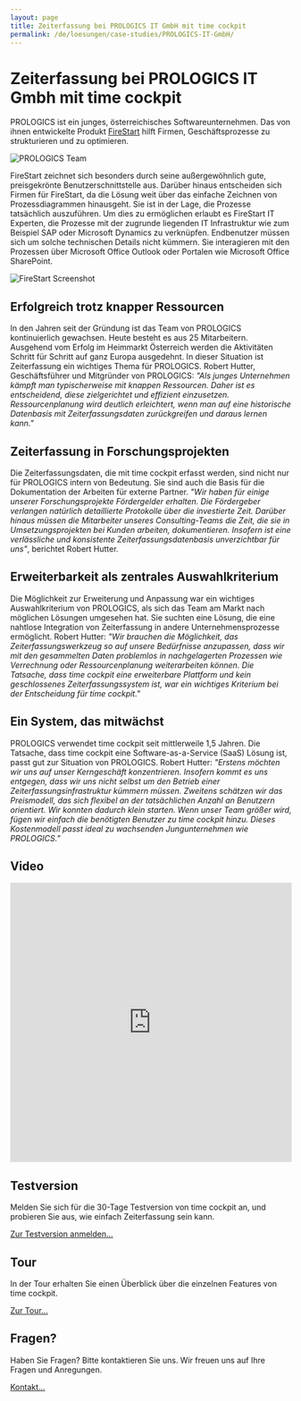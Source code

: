 ```yaml
---
layout: page
title: Zeiterfassung bei PROLOGICS IT GmbH mit time cockpit
permalink: /de/loesungen/case-studies/PROLOGICS-IT-GmbH/
---
```


<h1 xmlns="http://www.w3.org/1999/xhtml">Zeiterfassung bei PROLOGICS IT Gmbh mit time cockpit</h1><p xmlns="http://www.w3.org/1999/xhtml">PROLOGICS ist ein junges, österreichisches Softwareunternehmen. Das von ihnen entwickelte Produkt <a href="http://www.prologics-it.com/en/firestart.html" target="_blank">FireStart</a> hilft Firmen, Geschäftsprozesse zu strukturieren und zu optimieren.</p><p xmlns="http://www.w3.org/1999/xhtml">
  <img src="{{site.baseurl}}/content/images/customer_solutions/case-studies/prologics/team.png?mw=519&amp;mh=210" alt="PROLOGICS Team" />
</p><p xmlns="http://www.w3.org/1999/xhtml">FireStart zeichnet sich besonders durch seine außergewöhnlich gute, preisgekrönte Benutzerschnittstelle aus. Darüber hinaus entscheiden sich Firmen für FireStart, da die Lösung weit über das einfache Zeichnen von Prozessdiagrammen hinausgeht. Sie ist in der Lage, die Prozesse tatsächlich auszuführen. Um dies zu ermöglichen erlaubt es FireStart IT Experten, die Prozesse mit der zugrunde liegenden IT Infrastruktur wie zum Beispiel SAP oder Microsoft Dynamics zu verknüpfen. Endbenutzer müssen sich um solche technischen Details nicht kümmern. Sie interagieren mit den Prozessen über Microsoft Office Outlook oder Portalen wie Microsoft Office SharePoint. </p><p xmlns="http://www.w3.org/1999/xhtml">
  <img src="{{site.baseurl}}/content/images/customer_solutions/case-studies/prologics/firestart.png?mw=519&amp;mh=410" alt="FireStart Screenshot" />
</p><h2 xmlns="http://www.w3.org/1999/xhtml">Erfolgreich trotz knapper Ressourcen</h2><p xmlns="http://www.w3.org/1999/xhtml">In den Jahren seit der Gründung ist das Team von PROLOGICS kontinuierlich gewachsen. Heute besteht es aus 25 Mitarbeitern. Ausgehend vom Erfolg im Heimmarkt Österreich werden die Aktivitäten Schritt für Schritt auf ganz Europa ausgedehnt. In dieser Situation ist Zeiterfassung ein wichtiges Thema für PROLOGICS. Robert Hutter, Geschäftsführer und Mitgründer von PROLOGICS: <em>"Als junges Unternehmen kämpft man typischerweise mit knappen Ressourcen. Daher ist es entscheidend, diese zielgerichtet und effizient einzusetzen. Ressourcenplanung wird deutlich erleichtert, wenn man auf eine historische Datenbasis mit Zeiterfassungsdaten zurückgreifen und daraus lernen kann."</em></p><h2 xmlns="http://www.w3.org/1999/xhtml">Zeiterfassung in Forschungsprojekten</h2><p xmlns="http://www.w3.org/1999/xhtml">Die Zeiterfassungsdaten, die mit time cockpit erfasst werden, sind nicht nur für PROLOGICS intern von Bedeutung. Sie sind auch die Basis für die Dokumentation der Arbeiten für externe Partner. <em>"Wir haben für einige unserer Forschungsprojekte Fördergelder erhalten. Die Fördergeber verlangen natürlich detaillierte Protokolle über die investierte Zeit. Darüber hinaus müssen die Mitarbeiter unseres Consulting-Teams die Zeit, die sie in Umsetzungsprojekten bei Kunden arbeiten, dokumentieren. Insofern ist eine verlässliche und konsistente Zeiterfassungsdatenbasis unverzichtbar für uns"</em>, berichtet Robert Hutter.</p><h2 xmlns="http://www.w3.org/1999/xhtml">Erweiterbarkeit als zentrales Auswahlkriterium</h2><p xmlns="http://www.w3.org/1999/xhtml">Die Möglichkeit zur Erweiterung und Anpassung war ein wichtiges Auswahlkriterium von PROLOGICS, als sich das Team am Markt nach möglichen Lösungen umgesehen hat. Sie suchten eine Lösung, die eine nahtlose Integration von Zeiterfassung in andere Unternehmensprozesse ermöglicht. Robert Hutter: <em>"Wir brauchen die Möglichkeit, das Zeiterfassungswerkzeug so auf unsere Bedürfnisse anzupassen, dass wir mit den gesammelten Daten problemlos in nachgelagerten Prozessen wie Verrechnung oder Ressourcenplanung weiterarbeiten können. Die Tatsache, dass time cockpit eine erweiterbare Plattform und kein geschlossenes Zeiterfassungssystem ist, war ein wichtiges Kriterium bei der Entscheidung für time cockpit."</em></p><h2 xmlns="http://www.w3.org/1999/xhtml">Ein System, das mitwächst</h2><p xmlns="http://www.w3.org/1999/xhtml">PROLOGICS verwendet time cockpit seit mittlerweile 1,5 Jahren. Die Tatsache, dass time cockpit eine Software-as-a-Service (SaaS) Lösung ist, passt gut zur Situation von PROLOGICS. Robert Hutter: <em>"Erstens möchten wir uns auf unser Kerngeschäft konzentrieren. Insofern kommt es uns entgegen, dass wir uns nicht selbst um den Betrieb einer Zeiterfassungsinfrastruktur kümmern müssen. Zweitens schätzen wir das Preismodell, das sich flexibel an der tatsächlichen Anzahl an Benutzern orientiert. Wir konnten dadurch klein starten. Wenn unser Team größer wird, fügen wir einfach die benötigten Benutzer zu time cockpit hinzu. Dieses Kostenmodell passt ideal zu wachsenden Jungunternehmen wie PROLOGICS."</em></p><h2 xmlns="http://www.w3.org/1999/xhtml">Video</h2><iframe width="100%" height="500" src="https://www.youtube.com/embed/njvLgUDoHJQ" frameborder="0" allowfullscreen="allowfullscreen" xmlns="http://www.w3.org/1999/xhtml"></iframe><div class="row" xmlns="http://www.w3.org/1999/xhtml">
  <div class="fourcol innercol">
    <div class="overviewItem" onclick="document.location.href='{{site.baseurl}}/create-trial-account/';">
      <h2>Testversion</h2>
      <p>Melden Sie sich für die 30-Tage Testversion von time cockpit an, und probieren Sie aus, wie einfach Zeiterfassung sein kann.</p>
      <p>
        <a href="{{site.baseurl}}/create-trial-account/">Zur Testversion anmelden...</a>
      </p>
    </div>
  </div>
  <div class="fourcol innercol">
    <div class="overviewItem" onclick="document.location.href='/page(dd1d1c45-0a0d-4e22-9b1b-305b316875a8)';">
      <h2>Tour</h2>
      <p>In der Tour erhalten Sie einen Überblick über die einzelnen Features von time cockpit.</p>
      <p>
        <a href="/page(dd1d1c45-0a0d-4e22-9b1b-305b316875a8)">Zur Tour...</a>
      </p>
    </div>
  </div>
  <div class="fourcol last innercol">
    <div class="overviewItem" onclick="document.location.href='{{site.baseurl}}/hilfe-support/kontakt/';">
      <h2>Fragen?</h2>
      <p>Haben Sie Fragen? Bitte kontaktieren Sie uns. Wir freuen uns auf Ihre Fragen und Anregungen.</p>
      <p>
        <a href="{{site.baseurl}}/hilfe-support/kontakt/">Kontakt...</a>
      </p>
    </div>
  </div>
</div>